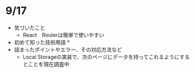 # 9/17
* 気づいたこと
    * React　Routerは簡単で使いやすい
* 初めて知った技術用語
    * 
* 詰まったポイントやエラー、その対応方法など
    * Local Storageの実装で、次のページにデータを持ってこれるようにするとことを現在調査中
